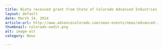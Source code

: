 ```yaml
---
title: Biota received grant from State of Colorado Advanced Industries program
layout: default
date: March 14, 2014
article-url: http://www.advancecolorado.com/news-events/news/advanced-industries-accelerator-program-awards-almost-2-million-colorado
thumbnail: colorado-oedit.png
alt: image-alt
category: News

---
```

